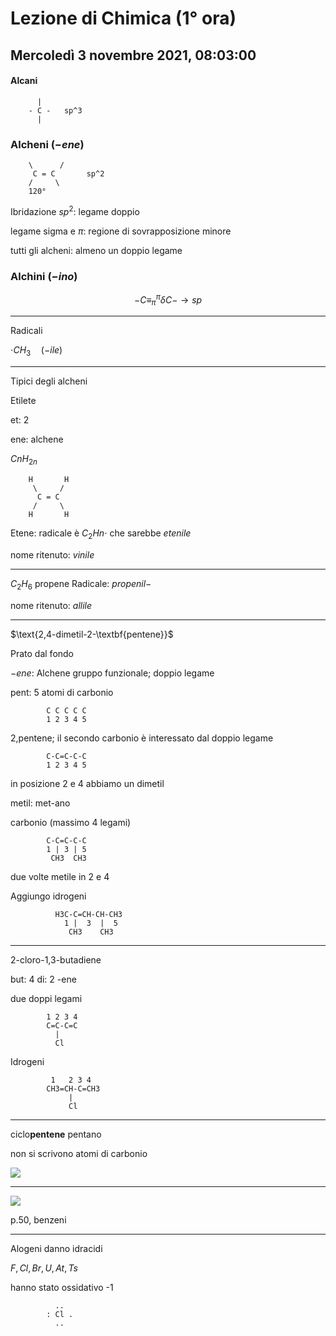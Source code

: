 #  Lezione di Chimica (1° ora)
## Mercoledì 3 novembre 2021, 08:03:00
#### Alcani 

		  |
		- C -   sp^3
		  |
### Alcheni $(-ene)$

		\      /
		 C = C       sp^2
		/     \
		120°
Ibridazione $sp^2$: legame doppio

legame sigma e $\pi$: regione di sovrapposizione minore


tutti gli alcheni: almeno un doppio legame


### Alchini $(-ino)$


$$
-C\equiv^{\pi}_{\pi} \delta C- \to sp
$$


---

Radicali

$\cdot CH_3\quad (-ile)$

---

Tipici degli alcheni


Etilete


et: 2

ene: alchene

$CnH_{2n}$

		H       H
		 \     /
          C = C
		 /     \
		H       H


Etene: radicale è $C_2Hn\cdot$ che sarebbe $etenile$

nome ritenuto: $vinile$


---

$C_2H_6$
propene
Radicale: $propenil-$

nome ritenuto: $allile$

---

$\text{2,4-dimetil-2-\textbf{pentene}}$

Prato dal fondo

$-ene$:  Alchene
gruppo funzionale; doppio legame


pent: 5 atomi di carbonio

			C C C C C 
			1 2 3 4 5 
	
2,pentene;  il secondo carbonio è interessato dal doppio legame


			C-C=C-C-C 
			1 2 3 4 5 
	
	
in posizione 2 e 4 abbiamo un dimetil


metil: met-ano

carbonio (massimo 4 legami)

			C-C=C-C-C 
			1 | 3 | 5 
	         CH3  CH3

due volte metile in 2 e 4


Aggiungo idrogeni

			  H3C-C=CH-CH-CH3 
			    1 |  3  |  5 
	             CH3    CH3
---

2-cloro-1,3-butadiene

but: 4
di: 2 
-ene

due doppi legami

			1 2 3 4
			C=C-C=C
			  |
			  Cl
Idrogeni


			 1   2 3 4
			CH3=CH-C=CH3
			     |
			     Cl

--- 
ciclo**pentene**
pentano

non si scrivono atomi di carbonio







![](https://i.imgur.com/QgwTHSJ.jpg)

---

![](https://i.imgur.com/iciWTD8.jpg)


p.50, benzeni

----

Alogeni danno idracidi

$F,Cl,Br,U,At,Ts$

hanno stato ossidativo -1

			  ..
			: Cl .
			  ..



<!--stackedit_data:
eyJoaXN0b3J5IjpbMTEyNzQ2ODgzMSwxMjg3MzE1MzQsLTExNj
I4NzY0ODhdfQ==
-->